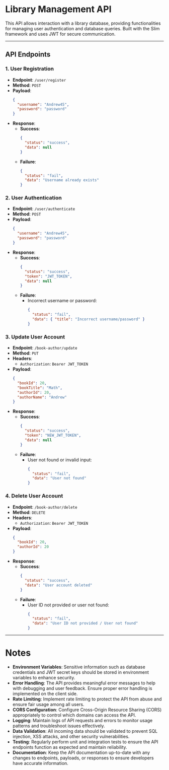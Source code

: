 # Library Management API

This API allows interaction with a library database, providing functionalities for managing user authentication and database queries. Built with the Slim framework and uses JWT for secure communication.

---

## API Endpoints

### 1. **User Registration**

- **Endpoint**: `/user/register`
- **Method**: `POST`
- **Payload**:
  ```json
  {
    "username": "Andrew45",
    "password": "password"
  }
  ```
- **Response**:
  - **Success**:
    ```json
    {
      "status": "success",
      "data": null
    }
    ```
  - **Failure**:
    ```json
    {
      "status": "fail",
      "data": "Username already exists"
    }
    ```

### 2. **User Authentication**

- **Endpoint**: `/user/authenticate`
- **Method**: `POST`
- **Payload**:
  ```json
  {
    "username": "Andrew45",
    "password": "password"
  }
  ```
- **Response**:
  - **Success**:
    ```json
    {
      "status": "success",
      "token": "JWT_TOKEN",
      "data": null
    }
    ```
  - **Failure**:
    - Incorrect username or password:
      ```json
      {
        "status": "fail",
        "data": { "title": "Incorrect username/password" }
      }
      ```

### 3. **Update User Account**

- **Endpoint**: `/book-author/update`
- **Method**: `PUT`
- **Headers**:
  - `Authorization`: `Bearer JWT_TOKEN`
- **Payload**:
  ```json
  {
    "bookId": 20,
    "bookTitle": "Math",
    "authorId": 20,
    "authorName": "Andrew"
  }
  ```
- **Response**:
  - **Success**:
    ```json
    {
      "status": "success",
      "token": "NEW_JWT_TOKEN",
      "data": null
    }
    ```
  - **Failure**:
    - User not found or invalid input:
      ```json
      {
        "status": "fail",
        "data": "User not found"
      }
      ```

### 4. **Delete User Account**

- **Endpoint**: `/book-author/delete`
- **Method**: `DELETE`
- **Headers**:
  - `Authorization`: `Bearer JWT_TOKEN`
- **Payload**:
  ```json
  {
    "bookId": 20,
    "authorId": 20
  }
  ```
- **Response**:
  - **Success**:
    ```json
    {
      "status": "success",
      "data": "User account deleted"
    }
    ```
  - **Failure**:
    - User ID not provided or user not found:
      ```json
      {
        "status": "fail",
        "data": "User ID not provided / User not found"
      }
      ```

---

# Notes

- **Environment Variables**: Sensitive information such as database credentials and JWT secret keys should be stored in environment variables to enhance security.
- **Error Handling**: The API provides meaningful error messages to help with debugging and user feedback. Ensure proper error handling is implemented on the client side.
- **Rate Limiting**: Implement rate limiting to protect the API from abuse and ensure fair usage among all users.
- **CORS Configuration**: Configure Cross-Origin Resource Sharing (CORS) appropriately to control which domains can access the API.
- **Logging**: Maintain logs of API requests and errors to monitor usage patterns and troubleshoot issues effectively.
- **Data Validation**: All incoming data should be validated to prevent SQL injection, XSS attacks, and other security vulnerabilities.
- **Testing**: Regularly perform unit and integration tests to ensure the API endpoints function as expected and maintain reliability.
- **Documentation**: Keep the API documentation up-to-date with any changes to endpoints, payloads, or responses to ensure developers have accurate information.
